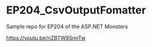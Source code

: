# EP204_CsvOutputFomatter
Sample repo for EP204 of the ASP.NET Monsters



https://youtu.be/nZBTW9SnnTw
